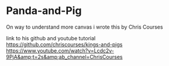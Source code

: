 # Panda-and-Pig

On way to understand more canvas i wrote this by Chris Courses 

link to his github and youtube tutorial </br>
https://github.com/chriscourses/kings-and-pigs
https://www.youtube.com/watch?v=Lcdc2v-9PjA&amp;t=2s&amp;ab_channel=ChrisCourses
